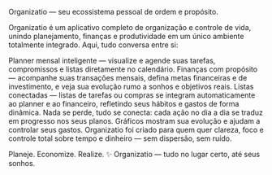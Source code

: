 Organizatio — seu ecossistema pessoal de ordem e propósito.

Organizatio é um aplicativo completo de organização e controle de vida, unindo planejamento, finanças e produtividade em um único ambiente totalmente integrado.
Aqui, tudo conversa entre si:

Planner mensal inteligente — visualize e agende suas tarefas, compromissos e listas diretamente no calendário.
Finanças com propósito — acompanhe suas transações mensais, defina metas financeiras e de investimento, e veja sua evolução rumo a sonhos e objetivos reais.
Listas conectadas — listas de tarefas ou compras se integram automaticamente ao planner e ao financeiro, refletindo seus hábitos e gastos de forma dinâmica.
Nada se perde, tudo se conecta: cada ação no dia a dia se traduz em progresso nos seus planos. Gráficos mostram sua evolução e ajudam a controlar seus gastos.
Organizatio foi criado para quem quer clareza, foco e controle total sobre tempo e dinheiro — sem dispersão, sem ruído.

Planeje. Economize. Realize.
✨ Organizatio — tudo no lugar certo, até seus sonhos.

